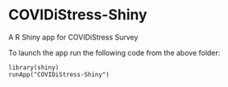# COVIDiStress-Shiny
A R Shiny app for COVIDiStress Survey

To launch the app run the following code from the above folder:

````
library(shiny)
runApp("COVIDiStress-Shiny")
````
